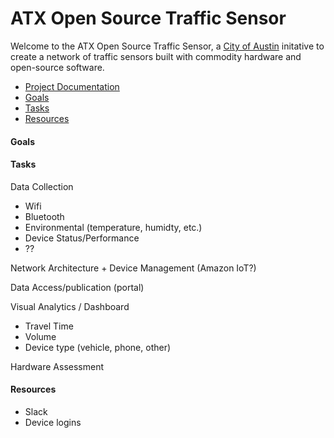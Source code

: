 # ATX Open Source Traffic Sensor
Welcome to the ATX Open Source Traffic Sensor, a [City of Austin]() initative to create a network of traffic sensors built with commodity hardware and open-source software. 

 * [Project Documentation](#project-documentation)
 * [Goals](#goals)
 * [Tasks](#tasks)
 * [Resources](#resources)


#### Goals

#### Tasks
Data Collection
- Wifi
- Bluetooth
- Environmental (temperature, humidty, etc.)
- Device Status/Performance
- ??

Network Architecture + Device Management (Amazon IoT?)

Data Access/publication (portal)

Visual Analytics / Dashboard
- Travel Time
- Volume
- Device type (vehicle, phone, other)

Hardware Assessment

#### Resources
- Slack
- Device logins
